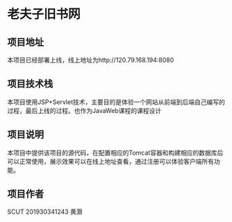 # **老夫子旧书网**



## 项目地址

本项目已经部署上线，线上地址为http://120.79.168.194:8080



## 项目技术栈

本项目使用JSP+Servlet技术，主要目的是体验一个网站从前端到后端自己编写的过程，最后上线的过程。也作为JavaWeb课程的课程设计



## 项目说明

本项目中提供该项目的源代码，在配置相应的Tomcat容器和构建相应的数据库后可以正常使用，展示效果可以在线上地址查看，通过注册可以体验客户端所有功能。



## 项目作者

SCUT  201930341243 黄灏

